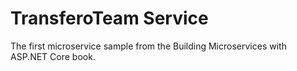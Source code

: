 # TransferoTeam Service

The first microservice sample from the Building Microservices with ASP.NET Core book.
